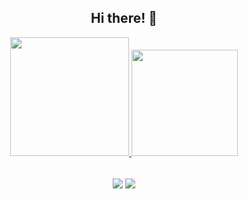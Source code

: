 <div align="center">
  
  <h2><b>Hi there! 👋</b></h2>
  <a href="https://github.com/Thais-Lara">
  <img height="190em" src="https://github-readme-stats.vercel.app/api/top-langs/?username=Thais-Lara&layout=compact&langs_count=7&theme=github_dark"/>
  <img height="170em" src="https://github-readme-stats.vercel.app/api?username=Thais-Lara&show_icons=true&theme=github_dark&include_all_commits=true&count_private=true"/>
    
</div>
  
  ####
  
<div align="center"> 
  
  <h2><a href="https://www.linkedin.com/in/thaislarac" target="_blank"><img src="https://img.shields.io/badge/-LinkedIn-%230077B5?style=for-the-badge&logo=linkedin&logoColor=white" target="_blank"></a>
  <a href = "mailto:thaiscostalara@gmail.com"> <img src="https://img.shields.io/badge/-Gmail-A81B1B?style=for-the-badge&logo=gmail&logoColor=white" target="_blank"></a></h2>
 
</div>
